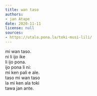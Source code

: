```yaml
---
title: wan taso
authors:
- jan Atape
date: 2020-11-11
license: null
sources:
- https://utala.pona.la/toki-musi-lili/
---
```


mi wan taso.  
ni li ijo ike  
li ijo pona.  
ijo pona li ni:  
mi ken pali e ale.  
taso mi wan taso  
la mi ken ala toki  
tawa jan ante.